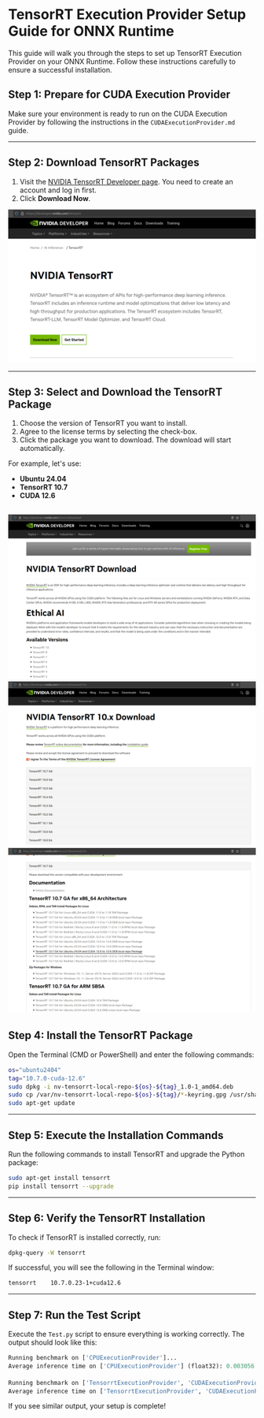 # TensorRT Execution Provider Setup Guide for ONNX Runtime

This guide will walk you through the steps to set up TensorRT Execution Provider on your ONNX Runtime. Follow these instructions carefully to ensure a successful installation.

## **Step 1: Prepare for CUDA Execution Provider**
Make sure your environment is ready to run on the CUDA Execution Provider by following the instructions in the `CUDAExecutionProvider.md` guide.

---

## **Step 2: Download TensorRT Packages**
1. Visit the [NVIDIA TensorRT Developer page](https://developer.nvidia.com/tensorrt). You need to create an account and log in first. 
2. Click **Download Now**.

![Screenshot](https://github.com/DakeQQ/Tutorial-ONNX-Runtime-Execution-Providers/blob/main/screenshots/Screenshot%20from%202025-01-11%2013-34-39.png)

---

## **Step 3: Select and Download the TensorRT Package**
1. Choose the version of TensorRT you want to install.
2. Agree to the license terms by selecting the check-box.
3. Click the package you want to download. The download will start automatically.

For example, let's use:
- **Ubuntu 24.04**
- **TensorRT 10.7**
- **CUDA 12.6**

![Screenshot](https://github.com/DakeQQ/Tutorial-ONNX-Runtime-Execution-Providers/blob/main/screenshots/Screenshot%20from%202025-01-11%2013-35-08.png)
![Screenshot](https://github.com/DakeQQ/Tutorial-ONNX-Runtime-Execution-Providers/blob/main/screenshots/Screenshot%20from%202025-01-11%2013-36-40.png)
![Screenshot](https://github.com/DakeQQ/Tutorial-ONNX-Runtime-Execution-Providers/blob/main/screenshots/Screenshot%20from%202025-01-11%2013-37-07.png)
---

## **Step 4: Install the TensorRT Package**
Open the Terminal (CMD or PowerShell) and enter the following commands:

```bash
os="ubuntu2404"
tag="10.7.0-cuda-12.6"
sudo dpkg -i nv-tensorrt-local-repo-${os}-${tag}_1.0-1_amd64.deb
sudo cp /var/nv-tensorrt-local-repo-${os}-${tag}/*-keyring.gpg /usr/share/keyrings/
sudo apt-get update
```

---

## **Step 5: Execute the Installation Commands**
Run the following commands to install TensorRT and upgrade the Python package:

```bash
sudo apt-get install tensorrt
pip install tensorrt --upgrade
```

---

## **Step 6: Verify the TensorRT Installation**
To check if TensorRT is installed correctly, run:

```bash
dpkg-query -W tensorrt
```
If successful, you will see the following in the Terminal window:
```bash
tensorrt	10.7.0.23-1+cuda12.6
```

---

## **Step 7: Run the Test Script**
Execute the `Test.py` script to ensure everything is working correctly. The output should look like this:

```python
Running benchmark on ['CPUExecutionProvider']...
Average inference time on ['CPUExecutionProvider'] (float32): 0.003056 seconds per batch

Running benchmark on ['TensorrtExecutionProvider', 'CUDAExecutionProvider']...
Average inference time on ['TensorrtExecutionProvider', 'CUDAExecutionProvider'] (float16): 0.000888 seconds per batch
```

If you see similar output, your setup is complete!


